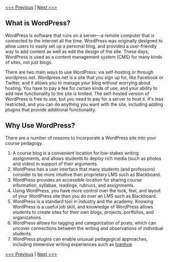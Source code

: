 [<<< Previous](concepts.md) | [Next >>>](qwriting.md)

## What is WordPress?

WordPress is software that runs on a server—a remote computer that is connected to the internet all the time. WordPress was originally designed to allow users to easily set up a personal blog, and provided a user-friendly way to add content as well as edit the design of the site. These days, WordPress is used as a content management system (CMS) for many kinds of sites, not just blogs.

There are two main ways to use WordPress: via self-hosting or through wordpress.net. Wordpress.net is a site that you sign up for, like Facebook or Twitter, and it allows you to manage your blog without worrying about hosting. You have to pay a fee for certain kinds of use, and your ability to add new functionality to the site is limited. The self-hosted version of WordPress is free to use, but you need to pay for a server to host it. It's less restricted, and you can do anything you want with the site, including adding plugins that provide additional functionality.


## Why Use WordPress?

There are a number of reasons to incorporate a WordPress site into your course pedagogy.

1. A course blog is a convenient location for low-stakes writing assignments, and allows students to deploy rich media (such as photos and video) in support of their arguments.
4. WordPress has a user interface that many students (and professors) consider to be more intuitive than proprietary LMS such as Blackboard.
5. WordPress provides an accessible location for sharing course information, syllabae, readings, rubrucs, and assignments.
6. Using WordPress, you have more control over the look, feel, and layout of your WordPress site than you do over an LMS such as Blackboard.
3. WordPress is a standard tool in industry and the academy. Knowing WordPress is a useful job skill, and knowledge of WordPress allows students to create sites for their own blogs, projects, portfolios, and organizations.
2. WordPress allows for tagging and categorization of posts, which can uncover connections between the writing and observations of individual students.
5. WordPress plugins can enable unusual pedagogical approaches, including immersive writing experiences such as [Ivanhoe](http://ivanhoe.scholarslab.org/).

[<<< Previous](concepts.md) | [Next >>>](qwriting.md)
